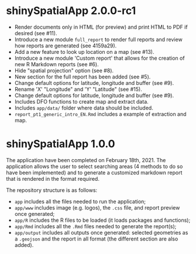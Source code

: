 # shinySpatialApp 2.0.0-rc1

* Render documents only in HTML (for preview) and print HTML to PDF if desired (see #11).
* Introduce a new module `full_report` to render full reports and review how reports are generated (see 4159a29).
* Add a new feature to look up location on a map (see #13).
* Introduce a new module 'Custom report' that allows for the creation of new R Markdown reports (see #6).
* Hide "spatial projection" option (see #8).
* New section for the full report has been added (see #5).
* Change default options for latitude, longitude and buffer (see #9).
* Rename 'X' "Longitude" and 'Y' "Latitude" (see #15).
* Change default options for latitude, longitude and buffer (see #9).
* Includes DFO functions to create map and extract data. 
* Includes `app/data/` folder where data should be included. 
* `report_pt1_generic_intro_EN.Rmd` includes a example of extraction and map.


# shinySpatialApp 1.0.0 

The application have been completed on February 18th, 2021. The application
allows the user to select searching areas (4 methods to do so have been
implemented) and to generate a customized markdown report that is rendered in
the format required. 

The repository structure is as follows: 
- `app` includes all the files needed to run the application;
- `app/www` includes image (e.g. logos), the `.css` file, and report preview once generated;
- `app/R` includes the R files to be loaded (it loads packages and functions);
- `app/Rmd` includes all the `.Rmd` files needed to generate the report(s);
- `app/output` includes all outputs once generated: selected geometries as a `.geojson` and the report in all format (the different section are also added).